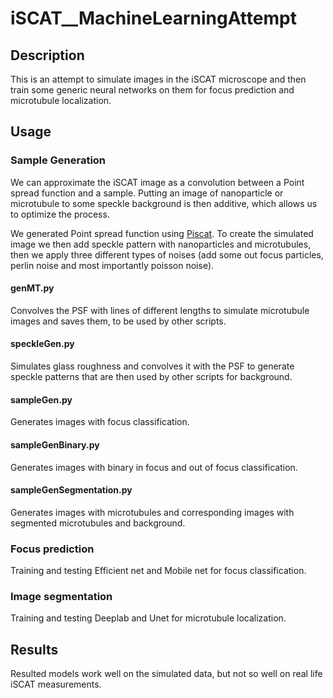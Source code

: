 # iSCAT__MachineLearningAttempt
## Description
This is an attempt to simulate images in the iSCAT microscope and then train some generic neural networks on them for focus prediction and microtubule localization.

## Usage
### Sample Generation
We can approximate the iSCAT image as a convolution between a Point spread function and a sample. Putting an image of nanoparticle or microtubule to some speckle background is then additive, which allows us to optimize the process.

We generated Point spread function using [Piscat](https://piscat.readthedocs.io/). To create the simulated image we then add speckle pattern with nanoparticles and microtubules, then we apply three different types of noises (add some out focus particles, perlin noise and most importantly poisson noise).

#### genMT.py
Convolves the PSF with lines of different lengths to simulate microtubule images and saves them, to be used by other scripts.

#### speckleGen.py
Simulates glass roughness and convolves it with the PSF to generate speckle patterns that are then used by other scripts for background.

#### sampleGen.py
Generates images with focus classification.

#### sampleGenBinary.py
Generates images with binary in focus and out of focus classification.

#### sampleGenSegmentation.py
Generates images with microtubules and corresponding images with segmented microtubules and background.

### Focus prediction
Training and testing Efficient net and Mobile net for focus classification.

### Image segmentation
Training and testing Deeplab and Unet for microtubule localization.

## Results
Resulted models work well on the simulated data, but not so well on real life iSCAT measurements.

